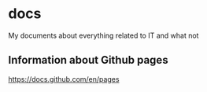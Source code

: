 # docs
My documents about everything related to IT and what not

## Information about Github pages
https://docs.github.com/en/pages
